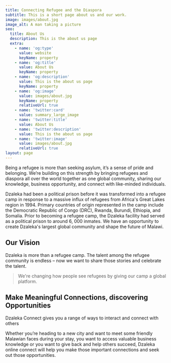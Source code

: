 ```yaml
---
title: Connecting Refugee and the Diaspora
subtitle: This is a short page about us and our work.
image: images/about.jpg
image_alt: A man taking a picture
seo:
  title: About Us
  description: This is the about us page
  extra:
    - name: 'og:type'
      value: website
      keyName: property
    - name: 'og:title'
      value: About Us
      keyName: property
    - name: 'og:description'
      value: This is the about us page
      keyName: property
    - name: 'og:image'
      value: images/about.jpg
      keyName: property
      relativeUrl: true
    - name: 'twitter:card'
      value: summary_large_image
    - name: 'twitter:title'
      value: About Us
    - name: 'twitter:description'
      value: This is the about us page
    - name: 'twitter:image'
      value: images/about.jpg
      relativeUrl: true
layout: page
---
```

Being a refugee is more than seeking asylum, it’s a sense of pride and belonging. We’re building on this strength by bringing refugees and diaspora all over the world together as one global community, sharing our knowledge, business opportunity, and connect with like-minded individuals.

Dzaleka had been a political prison before it was transformed into a refugee camp in response to a massive influx of refugees from Africa's Great Lakes region in 1994. Primary countries of origin represented in the camp include the Democratic Republic of Congo (DRC), Rwanda, Burundi, Ethiopia, and Somalia. Prior to becoming a refugee camp, the Dzaleka facility had served as a political prison to around 6, 000 inmates. We have an opportunity to create Dzaleka's largest global community and shape the future of Malawi.

## Our Vision

Dzaleka is more than a refugee camp. The talent among the refugee community is endless – now we want to share those stories and celebrate the talent.

> We're changing how people see refugees by giving our camp a global platform.

## Make Meaningful Connections, discovering Opportunities

Dzaleka Connect gives you a range of ways to interact and connect with others

Whether you’re heading to a new city and want to meet some friendly Malawian faces during your stay, you want to access valuable business knowledge or you want to give back and help others succeed, Dzaleka online connect will help you make those important connections and seek out those opportunities.
